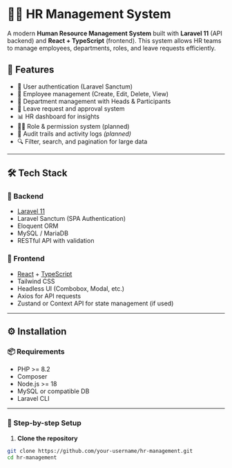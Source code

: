 # 🧑‍💼 HR Management System

A modern **Human Resource Management System** built with **Laravel 11** (API backend) and **React + TypeScript** (frontend). This system allows HR teams to manage employees, departments, roles, and leave requests efficiently.

## 🚀 Features

-   🔐 User authentication (Laravel Sanctum)
-   👤 Employee management (Create, Edit, Delete, View)
-   🏢 Department management with Heads & Participants
-   📅 Leave request and approval system
-   📊 HR dashboard for insights
-   🧑‍⚖️ Role & permission system (planned)
-   🧾 Audit trails and activity logs _(planned)_
-   🔍 Filter, search, and pagination for large data

---

## 🛠️ Tech Stack

### 🔧 Backend

-   [Laravel 11](https://laravel.com/docs/11.x)
-   Laravel Sanctum (SPA Authentication)
-   Eloquent ORM
-   MySQL / MariaDB
-   RESTful API with validation

### 🎨 Frontend

-   [React](https://react.dev/) + [TypeScript](https://www.typescriptlang.org/)
-   Tailwind CSS
-   Headless UI (Combobox, Modal, etc.)
-   Axios for API requests
-   Zustand or Context API for state management (if used)

---

## ⚙️ Installation

### 📦 Requirements

-   PHP >= 8.2
-   Composer
-   Node.js >= 18
-   MySQL or compatible DB
-   Laravel CLI

---

### 🔧 Step-by-step Setup

1. **Clone the repository**

```bash
git clone https://github.com/your-username/hr-management.git
cd hr-management
```
